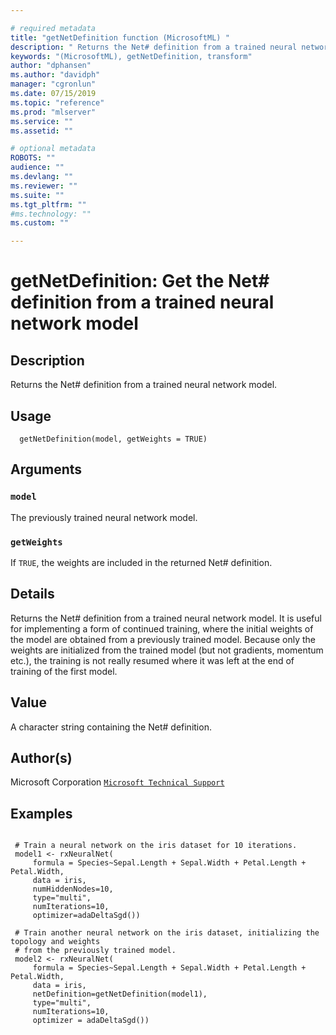 ```yaml
--- 

# required metadata 
title: "getNetDefinition function (MicrosoftML) " 
description: " Returns the Net# definition from a trained neural network model. " 
keywords: "(MicrosoftML), getNetDefinition, transform" 
author: "dphansen"
ms.author: "davidph" 
manager: "cgronlun" 
ms.date: 07/15/2019
ms.topic: "reference" 
ms.prod: "mlserver" 
ms.service: "" 
ms.assetid: "" 

# optional metadata 
ROBOTS: "" 
audience: "" 
ms.devlang: "" 
ms.reviewer: "" 
ms.suite: "" 
ms.tgt_pltfrm: "" 
#ms.technology: "" 
ms.custom: "" 

--- 
```





 # getNetDefinition: Get the Net# definition from a trained neural network model 
 ## Description

Returns the Net# definition from a trained neural network model.


 ## Usage

```   
  getNetDefinition(model, getWeights = TRUE)

```

 ## Arguments



 ### `model`
 The previously trained neural network model. 



 ### `getWeights`
 If `TRUE`, the weights are included in the returned Net# definition. 



 ## Details

Returns the Net# definition from a trained neural network model. It is
useful for implementing a form of continued training, where the initial weights
of the model are obtained from a previously trained model. Because only the
weights are initialized from the trained model (but not gradients, momentum
etc.), the training is not really resumed where it was left at the end of
training of the first model.


 ## Value

A character string containing the Net# definition.

 ## Author(s)

Microsoft Corporation [`Microsoft Technical Support`](https://go.microsoft.com/fwlink/?LinkID=698556&clcid=0x409)



 ## Examples

 ```

  # Train a neural network on the iris dataset for 10 iterations.
  model1 <- rxNeuralNet(
      formula = Species~Sepal.Length + Sepal.Width + Petal.Length + Petal.Width, 
      data = iris, 
      numHiddenNodes=10, 
      type="multi", 
      numIterations=10, 
      optimizer=adaDeltaSgd())

  # Train another neural network on the iris dataset, initializing the topology and weights
  # from the previously trained model.
  model2 <- rxNeuralNet(
      formula = Species~Sepal.Length + Sepal.Width + Petal.Length + Petal.Width, 
      data = iris, 
      netDefinition=getNetDefinition(model1), 
      type="multi", 
      numIterations=10, 
      optimizer = adaDeltaSgd())
```



